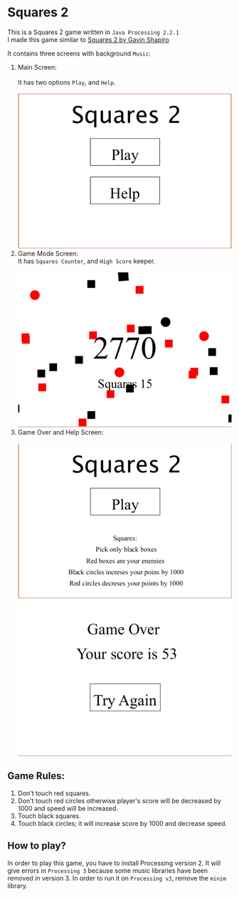 # Squares 2
This is a Squares 2 game written in `Java Processing 2.2.1`<br/>
I made this game similar to [Squares 2 by Gavin Shapiro](http://www.albinoblacksheep.com/games/squares2)


It contains three screens with background `Music`:<br/>
1. Main Screen:<br/><br/>
  It has two options `Play`, and `Help`.<br/><br/>
  ![Main Screen](https://github.com/Muhammadwasi/Squares-2/blob/master/data/Main%20Menu.PNG)
1. Game Mode Screen:<br/>
  It has `Squares Counter`, and `High Score` keeper.<br/><br/>
  ![Game Mode](https://github.com/Muhammadwasi/Squares-2/blob/master/data/Game%20Mode.PNG)
1. Game Over and Help Screen:<br/><br />
  ![Help Screen](https://github.com/Muhammadwasi/Squares-2/blob/master/data/Help.PNG)
  ![Game Over Screen](https://github.com/Muhammadwasi/Squares-2/blob/master/data/Game%20Over.PNG)
## Game Rules:
1. Don't touch red squares.
1. Don't touch red circles otherwise player's score will be decreased by 1000 and speed will be increased.
1. Touch black squares.
1. Touch black circles; it will increase score by 1000 and decrease speed.
## How to play?
In order to play this game, you have to install Processing version 2. It will give errors in `Processing 3` because some music libraries have been removed in version 3. In order to run it on `Processing v3`, remove the `minim` library.
